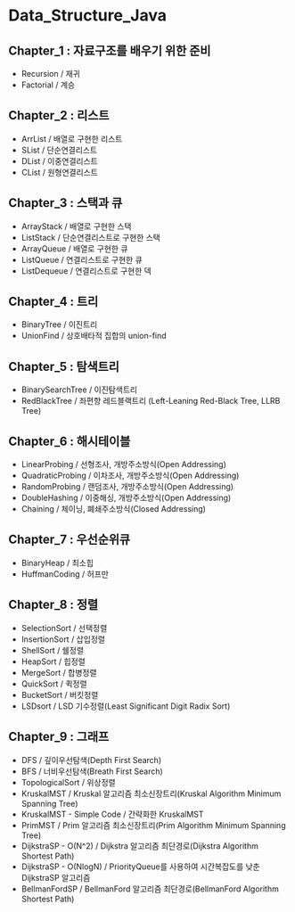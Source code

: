 # Data_Structure_Java

## Chapter_1 : 자료구조를 배우기 위한 준비

* Recursion / 재귀
* Factorial / 계승

## Chapter_2 : 리스트

* ArrList / 배열로 구현한 리스트
* SList / 단순연결리스트
* DList / 이중연결리스트
* CList / 원형연결리스트

## Chapter_3 : 스택과 큐

* ArrayStack / 배열로 구현한 스택
* ListStack / 단순연결리스트로 구현한 스택
* ArrayQueue / 배열로 구현한 큐
* ListQueue / 연결리스트로 구현한 큐
* ListDequeue / 연결리스트로 구현한 덱

## Chapter_4 : 트리
* BinaryTree / 이진트리
* UnionFind / 상호배타적 집합의  union-find 

## Chapter_5 : 탐색트리
* BinarySearchTree / 이진탐색트리
* RedBlackTree / 좌편향 레드블랙트리 (Left-Leaning Red-Black Tree, LLRB Tree)

## Chapter_6 : 해시테이블
* LinearProbing / 선형조사, 개방주소방식(Open Addressing)
* QuadraticProbing / 이차조사, 개방주소방식(Open Addressing)
* RandomProbing / 랜덤조사, 개방주소방식(Open Addressing)
* DoubleHashing / 이중해싱, 개방주소방식(Open Addressing)
* Chaining / 체이닝, 폐쇄주소방식(Closed Addressing)

## Chapter_7 : 우선순위큐
* BinaryHeap / 최소힙
* HuffmanCoding / 허프만 

## Chapter_8 : 정렬
* SelectionSort / 선택정렬
* InsertionSort / 삽입정렬
* ShellSort / 쉘정렬
* HeapSort / 힙정렬
* MergeSort / 합병정렬
* QuickSort / 퀵정렬
* BucketSort / 버킷정렬
* LSDsort / LSD 기수정렬(Least Significant Digit Radix Sort)

## Chapter_9 : 그래프
* DFS / 깊이우선탐색(Depth First Search)
* BFS / 너비우선탐색(Breath First Search)
* TopologicalSort / 위상정렬
* KruskalMST / Kruskal 알고리즘 최소신장트리(Kruskal Algorithm Minimum Spanning Tree)
* KruskalMST - Simple Code / 간략화한 KruskalMST   
* PrimMST / Prim 알고리즘 최소신장트리(Prim Algorithm Minimum Spanning Tree)
* DijkstraSP - O(N^2) / Dijkstra 알고리즘 최단경로(Dijkstra Algorithm Shortest Path)
* DijkstraSP - O(NlogN) / PriorityQueue를 사용하여 시간복잡도를 낮춘 DijkstraSP 알고리즘
* BellmanFordSP / BellmanFord 알고리즘 최단경로(BellmanFord Algorithm Shortest Path)
